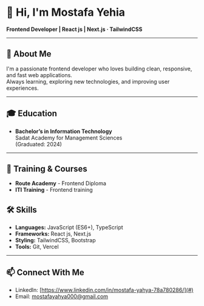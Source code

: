 # 👋 Hi, I'm Mostafa Yehia  
**Frontend Developer | React js | Next.js · TailwindCSS**

---

## 🚀 About Me
I'm a passionate frontend developer who loves building clean, responsive, and fast web applications.  
Always learning, exploring new technologies, and improving user experiences.  

---

## 🎓 Education
- **Bachelor’s in Information Technology**  
  Sadat Academy for Management Sciences  
  (Graduated: 2024)

---

## 🏅 Training & Courses
- **Route Academy** - Frontend Diploma  
- **ITI Training** - Frontend training

## 🛠 Skills
- **Languages:** JavaScript (ES6+), TypeScript  
- **Frameworks:** React js, Next.js  
- **Styling:** TailwindCSS, Bootstrap   
- **Tools:** Git, Vercel  

---

## 📫 Connect With Me
- LinkedIn: [https://www.linkedin.com/in/mostafa-yahya-78a780286/](#)  
- Email: mostafayahya000@gmail.com  
